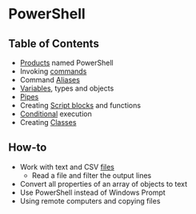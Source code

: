 # PowerShell

## Table of Contents

* [Products](./products.md) named PowerShell
* Invoking [commands](./command.md)
* Command [Aliases](./alias.md)
* [Variables](./variable.md), types and objects
* [Pipes](./pipe.md)
* Creating [Script blocks](./scriptblock.md) and functions
* [Conditional](./conditional.md) execution
* Creating [Classes](./class.md)

## How-to

* Work with text and CSV [files](./file.md)
    * Read a file and filter the output lines
* Convert all properties of an array of objects to text
* Use PowerShell instead of Windows Prompt
* Using remote computers and copying files


